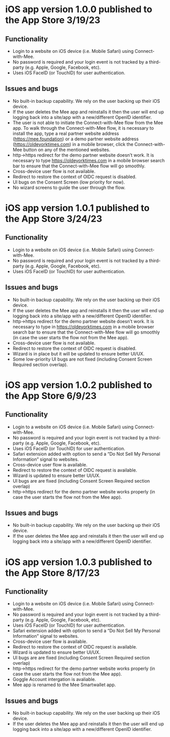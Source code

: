 # iOS app version 1.0.0 published to the App Store 3/19/23
## Functionality
* Login to a website on iOS device (i.e. Mobile Safari) using Connect-with-Mee. 
* No password is required and your login event is not tracked by a third-party (e.g. Apple, Google, Facebook, etc).
* Uses iOS FaceID (or TouchID) for user authentication.
## Issues and bugs
* No built-in backup capability. We rely on the user backing up their iOS device.
* If the user deletes the Mee app and reinstalls it then the user will end up logging back into a site/app with a new/different OpenID identifier.
* The user is not able to initiate the Connect-with-Mee flow from the Mee app. To walk through the Connect-with-Mee flow, it is necessary to install the app, type a real partner website address (https://mee.foundation) or a demo partner website address (https://oldeyorktimes.com) in a mobile browser, click the Connect-with-Mee button on any of the mentioned websites. 
* http->https redirect for the demo partner website doesn’t work. It is necessary to type https://oldeyorktimes.com in a mobile browser search bar to ensure that the Connect-with-Mee flow will go smoothly.
* Cross-device user flow is not available.
* Redirect to restore the context of OIDC request is disabled.
* UI bugs on the Consent Screen (low priority for now).
* No wizard screens to guide the user through the flow.   
# iOS app version 1.0.1 published to the App Store 3/24/23
## Functionality
* Login to a website on iOS device (i.e. Mobile Safari) using Connect-with-Mee.
* No password is required and your login event is not tracked by a third-party (e.g. Apple, Google, Facebook, etc).
* Uses iOS FaceID (or TouchID) for user authentication.
## Issues and bugs
* No built-in backup capability. We rely on the user backing up their iOS device.
* If the user deletes the Mee app and reinstalls it then the user will end up logging back into a site/app with a new/different OpenID identifier.
* http->https redirect for the demo partner website doesn’t work. It is necessary to type in https://oldeyorktimes.com in a mobile browser search bar to ensure that the Connect-with-Mee flow will go smoothly (in case the user starts the flow not from the Mee app).
* Cross-device user flow is not available.
* Redirect to restore the context of OIDC request is disabled.
* Wizard is in place but it will be updated to ensure better UI/UX.
* Some low-priority UI bugs are not fixed (including Consent Screen Required section overlap).
# iOS app version 1.0.2 published to the App Store 6/9/23
## Functionality
* Login to a website on iOS device (i.e. Mobile Safari) using Connect-with-Mee.
* No password is required and your login event is not tracked by a third-party (e.g. Apple, Google, Facebook, etc).
* Uses iOS FaceID (or TouchID) for user authentication.
* Safari extension added with option to send a “Do Not Sell My Personal Information” signal to websites.
* Cross-device user flow is available.
* Redirect to restore the context of OIDC request is available.
* Wizard is updated to ensure better UI/UX.
*  UI bugs are are fixed (including Consent Screen Required section overlap)
*  http->https redirect for the demo partner website works properly (in case the user starts the flow not from the Mee app).
## Issues and bugs
* No built-in backup capability. We rely on the user backing up their iOS device.
* If the user deletes the Mee app and reinstalls it then the user will end up logging back into a site/app with a new/different OpenID identifier.
# iOS app version 1.0.3 published to the App Store 8/17/23
## Functionality
* Login to a website on iOS device (i.e. Mobile Safari) using Connect-with-Mee.
* No password is required and your login event is not tracked by a third-party (e.g. Apple, Google, Facebook, etc).
* Uses iOS FaceID (or TouchID) for user authentication.
* Safari extension added with option to send a “Do Not Sell My Personal Information” signal to websites.
* Cross-device user flow is available.
* Redirect to restore the context of OIDC request is available.
* Wizard is updated to ensure better UI/UX.
* UI bugs are are fixed (including Consent Screen Required section overlap)
* http->https redirect for the demo partner website works properly (in case the user starts the flow not from the Mee app).
* Goggle Account intergation is avaliable.
* Mee app is renamed to the Mee Smartwallet app.
## Issues and bugs
* No built-in backup capability. We rely on the user backing up their iOS device.
* If the user deletes the Mee app and reinstalls it then the user will end up logging back into a site/app with a new/different OpenID identifier.
